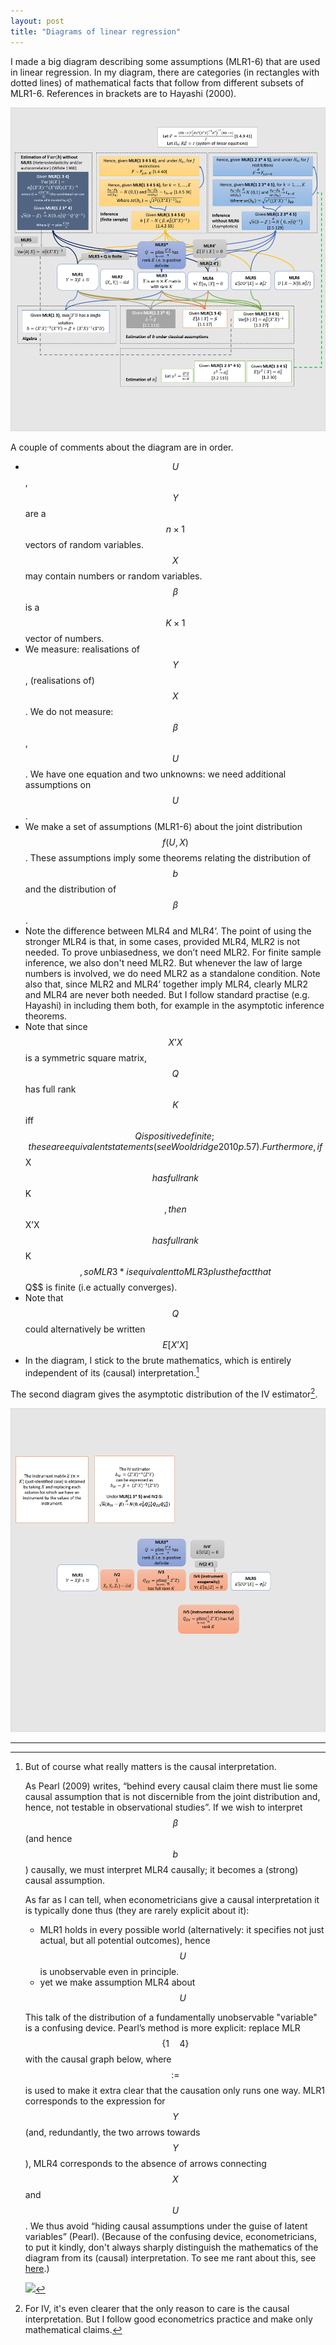 ```yaml
---
layout: post
title: "Diagrams of linear regression"
---
```


I made a big diagram describing some assumptions (MLR1-6) that are used in linear regression. In my diagram, there are categories (in rectangles with dotted lines) of mathematical facts that follow from different subsets of MLR1-6. References in brackets are to Hayashi (2000).

[![thelinearmodel](/images/linear-regression-diagram.png)](/images/linear-regression-diagram.png)

A couple of comments about the diagram are in order.

* $$U$$,$$Y$$ are a $$n \times 1$$ vectors of random variables. $$X$$ may contain numbers or random variables. $$\beta$$ is a $$K \times 1$$ vector of numbers.
* We measure: realisations of $$Y$$, (realisations of) $$X$$. We do not measure: $$\beta$$, $$U$$. We have one equation and two unknowns: we need additional assumptions on $$U$$.
* We make a set of assumptions (MLR1-6) about the joint distribution $$f(U,X)$$. These assumptions imply some theorems relating the distribution of $$b$$ and the distribution of $$\beta$$.
* Note the difference between MLR4 and MLR4’. The point of using the stronger MLR4 is that, in some cases, provided MLR4, MLR2 is not needed. To prove unbiasedness, we don’t need MLR2. For finite sample inference, we also don't need MLR2. But whenever the law of large numbers is involved, we do need MLR2 as a standalone condition. Note also that, since MLR2 and MLR4’ together imply MLR4, clearly MLR2 and MLR4 are never both needed. But I follow standard practise (e.g. Hayashi) in including them both, for example in the asymptotic inference theorems.
* Note that since $$X’X$$ is a symmetric square matrix, $$Q$$ has full rank $$K$$ iff $$Q is positive definite; these are equivalent statements (see Wooldridge 2010 p. 57). Furthermore, if $$X$$ has full rank $$K$$, then $$X’X$$ has full rank $$K$$, so MLR3* is equivalent to MLR3 plus the fact that $$Q$$ is finite (i.e actually converges).
* Note that $$Q$$ could alternatively be written $$E[X’X]$$
* In the diagram, I stick to the brute mathematics, which is entirely independent of its (causal) interpretation.[^causal]

[^causal]:
    But of course what really matters is the causal interpretation.

    As Pearl (2009) writes, “behind every causal claim there must lie some causal assumption that is not discernible from the joint distribution and, hence, not testable in observational studies”. If we wish to interpret $$\beta$$ (and hence $$b$$) causally, we must interpret MLR4 causally; it becomes a (strong) causal assumption.

    As far as I can tell, when econometricians give a causal interpretation it is typically done thus (they are rarely explicit about it):

    * MLR1 holds in every possible world (alternatively: it specifies not just actual, but all potential outcomes), hence $$U$$ is unobservable even in principle.
    * yet we make assumption MLR4 about $$U$$

    This talk of the distribution of a fundamentally unobservable "variable" is a confusing device. Pearl’s method is more explicit: replace MLR$$\{1 \quad 4\}$$ with the causal graph below, where $$:=$$ is used to make it extra clear that the causation only runs one way. MLR1 corresponds to the expression for $$Y$$ (and, redundantly, the two arrows towards $$Y$$), MLR4 corresponds to the absence of arrows connecting $$X$$ and $$U$$. We thus avoid “hiding causal assumptions under the guise of latent variables” (Pearl). (Because of the confusing device, econometricians, to put it kindly, don't always sharply distinguish the mathematics of the diagram from its (causal) interpretation. To see me rant about this, see [here](/econometrics-notation/#inconsistent-causal-language).)

    ![](/images/regression-causal-diagram.png)

The second diagram gives the asymptotic distribution of the IV estimator[^ivcausal].

[![iv](/images/instrumental-variables.png)](/images/instrumental-variables.png)

[^ivcausal]: For IV, it's even clearer that the only reason to care is the causal interpretation. But I follow good econometrics practice and make only mathematical claims.

<hr> <!-- hr to be added before footnotes-->
